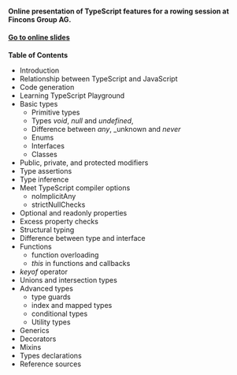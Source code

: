 #### Online presentation of TypeScript features for a rowing session at Fincons Group AG.

#### <a href="slides/index.html" target="_blank">Go to online slides</a>

__Table of Contents__

* Introduction
* Relationship between TypeScript and JavaScript
* Code generation
* Learning TypeScript Playground
* Basic types
  * Primitive types
  * Types _void_, _null_ and _undefined_,
  * Difference between _any_, _unknown and _never_
  * Enums
  * Interfaces
  * Classes
* Public, private, and protected modifiers
* Type assertions
* Type inference
* Meet TypeScript compiler options
  * noImplicitAny
  * strictNullChecks
* Optional and readonly properties
* Excess property checks
* Structural typing
* Difference between type and interface
* Functions
  * function overloading
  * _this_ in functions and callbacks
* _keyof_ operator
* Unions and intersection types
* Advanced types
  * type guards
  * index and mapped types
  * conditional types
  * Utility types
* Generics
* Decorators
* Mixins
* Types declarations
* Reference sources
